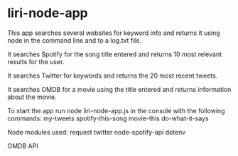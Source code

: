 # liri-node-app

This app searches several websites for keyword info and returns it using node in the command line and to a log.txt file.

It searches Spotify for the song title entered and returns 10 most relevant results for the user.

It searches Twitter for keywords and returns the 20 most recent tweets.

It searches OMDB for a movie using the title entered and returns information about the movie.

To start the app run node liri-node-app.js in the console with the following commands:
    my-tweets <parameters>
    spotify-this-song <song-title>
    movie-this <movie-title>
    do-what-it-says

Node modules used:
    request
    twitter
    node-spotify-api
    dotenv

OMDB API